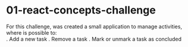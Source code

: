 # 01-react-concepts-challenge
For this challenge, was created a small application to manage activities, where is possible to:  
  . Add a new task 
  . Remove a task
  . Mark or unmark a task as concluded
